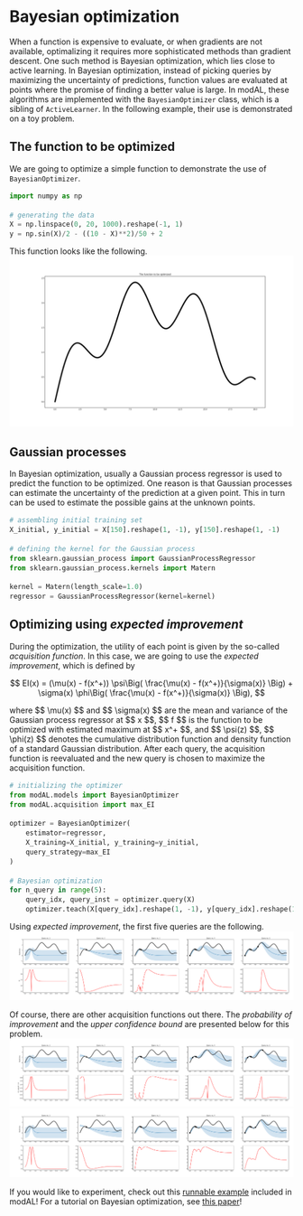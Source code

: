 # Bayesian optimization

When a function is expensive to evaluate, or when gradients are not available, optimalizing it requires more sophisticated methods than gradient descent. One such method is Bayesian optimization, which lies close to active learning. In Bayesian optimization, instead of picking queries by maximizing the uncertainty of predictions, function values are evaluated at points where the promise of finding a better value is large. In modAL, these algorithms are implemented with the ```BayesianOptimizer``` class, which is a sibling of ```ActiveLearner```. In the following example, their use is demonstrated on a toy problem.

## The function to be optimized

We are going to optimize a simple function to demonstrate the use of ```BayesianOptimizer```.

```python
import numpy as np

# generating the data
X = np.linspace(0, 20, 1000).reshape(-1, 1)
y = np.sin(X)/2 - ((10 - X)**2)/50 + 2
```

This function looks like the following.
![](img/bo-func.png)

## Gaussian processes
In Bayesian optimization, usually a Gaussian process regressor is used to predict the function to be optimized. One reason is that Gaussian processes can estimate the uncertainty of the prediction at a given point. This in turn can be used to estimate the possible gains at the unknown points.
```python
# assembling initial training set
X_initial, y_initial = X[150].reshape(1, -1), y[150].reshape(1, -1)

# defining the kernel for the Gaussian process
from sklearn.gaussian_process import GaussianProcessRegressor
from sklearn.gaussian_process.kernels import Matern

kernel = Matern(length_scale=1.0)
regressor = GaussianProcessRegressor(kernel=kernel)
```

## Optimizing using *expected improvement*
During the optimization, the utility of each point is given by the so-called *acquisition function*. In this case, we are going to use the *expected improvement*, which is defined by
<p align="center">$$ EI(x) = (\mu(x) - f(x^+)) \psi\Big( \frac{\mu(x) - f(x^+)}{\sigma(x)} \Big) + \sigma(x) \phi\Big( \frac{\mu(x) - f(x^+)}{\sigma(x)} \Big), $$ </p>
where $$ \mu(x) $$ and $$ \sigma(x) $$ are the mean and variance of the Gaussian process regressor at $$ x $$, $$ f $$ is the function to be optimized with estimated maximum at $$ x^+ $$, and $$ \psi(z) $$, $$ \phi(z) $$ denotes the cumulative distribution function and density function of a standard Gaussian distribution. After each query, the acquisition function is reevaluated and the new query is chosen to maximize the acquisition function. 

```python
# initializing the optimizer
from modAL.models import BayesianOptimizer
from modAL.acquisition import max_EI

optimizer = BayesianOptimizer(
    estimator=regressor,
    X_training=X_initial, y_training=y_initial,
    query_strategy=max_EI
)

# Bayesian optimization
for n_query in range(5):
    query_idx, query_inst = optimizer.query(X)
    optimizer.teach(X[query_idx].reshape(1, -1), y[query_idx].reshape(1, -1))
```

Using *expected improvement*, the first five queries are the following.
![](img/bo-EI.png)

Of course, there are other acquisition functions out there. The *probability of improvement* and the *upper confidence bound* are presented below for this problem.
![](img/bo-PI.png)
![](img/bo-UCB.png)

If you would like to experiment, check out this [runnable example](https://github.com/cosmic-cortex/modAL/blob/master/examples/bayesian_optimization.py) included in modAL! For a tutorial on Bayesian optimization, see [this paper](https://arxiv.org/abs/1012.2599)!

